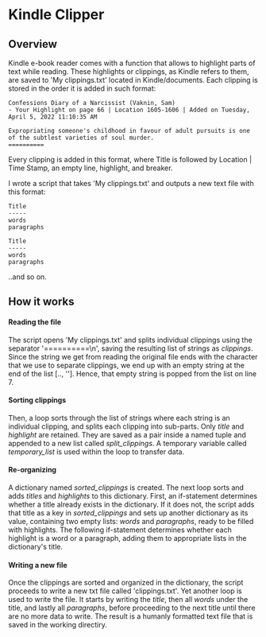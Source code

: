 # Kindle Clipper
Overview
--------
Kindle e-book reader comes with a function that allows to highlight parts of text while reading. These highlights or clippings, as Kindle refers to them, are saved to 'My clippings.txt' located in Kindle/documents. Each clipping is stored in the order it is added in such format:
```
Confessions Diary of a Narcissist (Vaknin, Sam)
- Your Highlight on page 66 | Location 1605-1606 | Added on Tuesday, April 5, 2022 11:10:35 AM

Expropriating someone's childhood in favour of adult pursuits is one of the subtlest varieties of soul murder.
==========
```
Every clipping is added in this format, where Title is followed by Location | Time Stamp, an empty line, highlight, and breaker.

I wrote a script that takes 'My clippings.txt' and outputs a new text file with this format:
```
Title  
-----
words
paragraphs
  
Title  
-----
words
paragraphs
```
..and so on.

How it works
------------
#### Reading the file  
The script opens 'My clippings.txt' and splits individual clippings using the separator '==========\n', saving the resulting list of strings as *clippings*. Since the string we get from reading the original file ends with the character that we use to separate clippings, we end up with an empty string at the end of the list [..,  '']. Hence, that empty string is popped from the list on line 7.

#### Sorting clippings  
Then, a loop sorts through the list of strings where each string is an individual clipping, and splits each clipping into sub-parts. Only *title* and *highlight* are retained. They are saved as a pair inside a named tuple and appended to a new list called *split_clippings*. A temporary variable called *temporary_list* is used within the loop to transfer data.

#### Re-organizing 
A dictionary named *sorted_clippings* is created. The next loop sorts and adds *titles* and *highlights* to this dictionary. 
First, an if-statement determines whether a title already exists in the dictionary. If it does not, the script adds that title as a key in *sorted_clippings* and sets up another dictionary as its value, containing two empty lists: *words* and *paragraphs*, ready to be filled with highlights. The following if-statement determines whether each highlight is a word or a paragraph, adding them to appropriate lists in the dictionary's title.

#### Writing a new file
Once the clippings are sorted and organized in the dictionary, the script proceeds to write a new txt file called 'clippings.txt'. Yet another loop is used to write the file. It starts by writing the *title*, then all *words* under the title, and lastly all *paragraphs*, before proceeding to the next title until there are no more data to write. The result is a humanly formatted text file that is saved in the working directiry.









